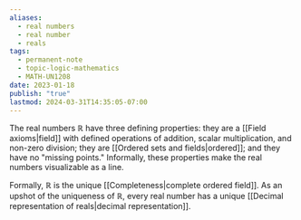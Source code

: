 ```yaml
---
aliases:
  - real numbers
  - real number
  - reals
tags:
  - permanent-note
  - topic-logic-mathematics
  - MATH-UN1208
date: 2023-01-18
publish: "true"
lastmod: 2024-03-31T14:35:05-07:00
---
```

The real numbers $\mathbb R$ have three defining properties: they are a [[Field axioms|field]] with defined operations of addition, scalar multiplication, and non-zero division; they are [[Ordered sets and fields|ordered]]; and they have no "missing points." Informally, these properties make the real numbers visualizable as a line. 

Formally, $\mathbb R$  is the unique [[Completeness|complete ordered field]]. As an upshot of the uniqueness of $\mathbb R$, every real number has a unique [[Decimal representation of reals|decimal representation]].


